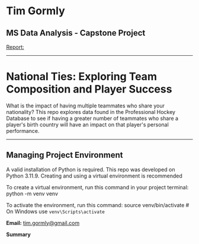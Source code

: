 # Tim Gormly
## MS Data Analysis - Capstone Project

[Report:](https://www.overleaf.com/read/qgdzxhsjpvdg#9be92b)
<hr>

# National Ties: Exploring Team Composition and Player Success

What is the impact of having multiple teammates who share your nationality? This repo explores data found in the Professional Hockey Database to see if having a greater number of teammates who share a player's birth country will have an impact on that player's personal performance.

<hr>

## Managing Project Environment
A valid installation of Python is required. This repo was developed on Python 3.11.9. Creating and using a virtual environment is recommended

To create a virtual environment, run this command in your project terminal:
    python -m venv venv

To activate the environment, run this command:
    source venv/bin/activate  # On Windows use `venv\Scripts\activate`


<strong>Email:</strong> tim.gormly@gmail.com

<strong>Summary</strong>
